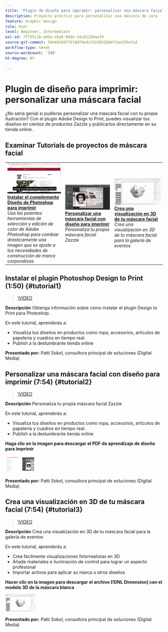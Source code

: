 ```yaml
---
title: 'Plugin de diseño para imprimir: personalizar una máscara facial'
description: Proyecto práctico para personalizar una máscara de cara
feature: Graphic Design
role: User
level: Beginner, Intermediate
exl-id: 7f755c1b-e45e-45a6-9dde-3ac81259aaf8
source-git-commit: 58444368f757ddf9edc292d921bb6f2ae335efa3
workflow-type: tm+mt
source-wordcount: '349'
ht-degree: 0%

---
```


# Plugin de diseño para imprimir: personalizar una máscara facial

¿No sería genial si pudieras personalizar una máscara facial con tu propia ilustración? Con el plugin Adobe Design to Print, puedes visualizar tus diseños en cientos de productos Zazzle y publicarlos directamente en su tienda online.

## Examinar Tutorials de proyectos de máscara facial

<table style="table-layout:fixed">
<tr>
 <td>
   <a href="handsonproject.md#tutorial1">
      <img alt="Instalar el plugin Photoshop Design to Print" src="../assets/d2p_install_sokol_thumbnail.jpg" />
   </a>
    <div>
   <a href="handsonproject.md#tutorial1"><strong>Instalar el complemento Diseño de Photoshop para imprimir</strong></a>
    </div>
    <em>Usa las potentes herramientas de selección y edición de color de Adobe Photoshop para cambiar drásticamente una imagen que se ajuste a tus necesidades de construcción de marca corporativas</em>
    <br>
  </td>
  <td>
    <a href="handsonproject.md#tutorial2">
        <img alt="Personalizar una máscara facial con el diseño para imprimir" src="../assets/d2p_faceMask_sokol_thumbnail.jpg" />
    </a>
    <div>
    <a href="handsonproject.md#tutorial2"><strong>Personalizar una máscara facial con diseño para imprimir</strong></a>
    </div>
    <em>Personaliza tu propia máscara facial Zazzle</em>
    <br>
  </td>
  <td>
    <a href="handsonproject.md#tutorial3">
      <img alt="Crea una visualización en 3D de tu máscara facial" src="../assets/DN_faceMaskShare_sokol_thumbnail.jpg" />
   </a>
    <div>
   <a href="handsonproject.md#tutorial3"><strong>Crea una visualización en 3D de tu máscara facial</strong></a>
    </div>
    <em>Crea una visualización en 3D de tu máscara facial para la galería de eventos</em>
    <br>
  </td>
</tr>
</table>

## Instalar el plugin Photoshop Design to Print (1:50) {#tutorial1}

>[!VIDEO](https://video.tv.adobe.com/v/327096?hidetitle=true)

**Descripción**
Obtenga información sobre cómo instalar el plugin Design to Print para Photoshop.

En este tutorial, aprenderás a:
* Visualiza tus diseños en productos como ropa, accesorios, artículos de papelería y cuadros en tiempo real.
* Publish a la deslumbrante tienda online

**Presentado por:**
Patti Sokol, consultora principal de soluciones (Digital Media)

## Personalizar una máscara facial con diseño para imprimir (7:54) {#tutorial2}

>[!VIDEO](https://video.tv.adobe.com/v/327097?hidetitle=true)

**Descripción**
Personaliza tu propia máscara facial Zazzle

En este tutorial, aprenderás a:
* Visualiza tus diseños en productos como ropa, accesorios, artículos de papelería y cuadros en tiempo real.
* Publish a la deslumbrante tienda online

**Haga clic en la imagen para descargar el PDF de aprendizaje de diseño para imprimir**

[![Aprender a imprimir](../assets/LearnDesigntoPrint_96.png)](../assets/LearnDesigntoPrint.pdf)

**Presentado por:**
Patti Sokol, consultora principal de soluciones (Digital Media)

## Crea una visualización en 3D de tu máscara facial (7:54) {#tutorial3}

>[!VIDEO](https://video.tv.adobe.com/v/327098?hidetitle=true)

**Descripción**
Crea una visualización en 3D de tu máscara facial para la galería de eventos

En este tutorial, aprenderás a:
* Crea fácilmente visualizaciones fotorrealistas en 3D
* Añade materiales e iluminación de control para lograr un aspecto profesional
* Importar activos para aplicar su marca u otros diseños

**Hacer clic en la imagen para descargar el archivo [!DNL Dimension] con el modelo 3D de la máscara blanca**

[![Imagen de comparación](../assets/whitemask_96.png)](https://stock.adobe.com/search/3d-assets?load_type=search&native_visual_search=&similar_content_id=&is_recent_search=&search_type=usertyped&k=face+mask&asset_id=324075591)

**Presentado por:**
Patti Sokol, consultora principal de soluciones (Digital Media)
